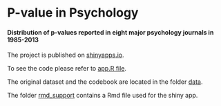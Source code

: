 # P-value in Psychology

#### Distribution of p-values reported in eight major psychology journals in 1985-2013

The project is published on [shinyapps.io](https://annskama.shinyapps.io/p_values/).

To see the code please refer to [app.R file](https://github.com/annskama/p_values/blob/main/app.R).

The original dataset and the codebook are located in the folder [data](https://github.com/annskama/p_values/tree/main/data).

The folder [rmd_support](https://github.com/annskama/p_values/blob/main/rmd_support) contains a Rmd file used for the shiny app.

